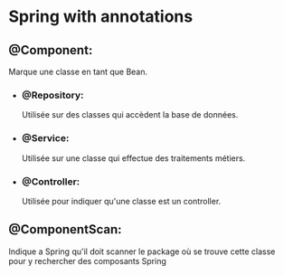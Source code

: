 # Spring with annotations

## @Component:

Marque une classe en tant que Bean.

- ### @Repository:

  Utilisée sur des classes qui accèdent la base de données.

- ### @Service:

  Utilisée sur une classe qui effectue des traitements métiers.

- ### @Controller:

  Utilisée pour indiquer qu'une classe est un controller.

## @ComponentScan:

  Indique a Spring qu'il doit scanner le package où se trouve cette classe pour y rechercher des composants Spring